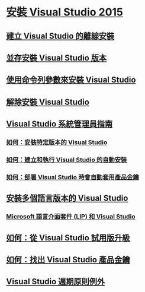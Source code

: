# [安裝 Visual Studio 2015](install-visual-studio-2015.md)
## [建立 Visual Studio 的離線安裝](create-an-offline-installation-of-visual-studio.md)
## [並存安裝 Visual Studio 版本](install-visual-studio-versions-side-by-side.md)
## [使用命令列參數來安裝 Visual Studio](use-command-line-parameters-to-install-visual-studio.md)
## [解除安裝 Visual Studio](uninstall-visual-studio.md)
## [Visual Studio 系統管理員指南](visual-studio-administrator-guide.md)
### [如何：安裝特定版本的 Visual Studio](how-to-install-a-specific-release-of-visual-studio.md)
### [如何：建立和執行 Visual Studio 的自動安裝](how-to-create-and-run-an-unattended-installation-of-visual-studio.md)
### [如何：部署 Visual Studio 時會自動套用產品金鑰](how-to-automatically-apply-product-keys-when-deploying-visual-studio.md)
## [安裝多個語言版本的 Visual Studio](install-multiple-language-versions-of-visual-studio.md)
### [Microsoft 語言介面套件 (LIP) 和 Visual Studio](microsoft-language-interface-packs-lips-and-visual-studio.md)
## [如何：從 Visual Studio 試用版升級](how-to-upgrade-from-a-trial-edition-of-visual-studio.md)
## [如何：找出 Visual Studio 產品金鑰](how-to-locate-the-visual-studio-product-key.md)
## [Visual Studio 週期原則例外](visual-studio-lifecycle-policy-exceptions.md)
